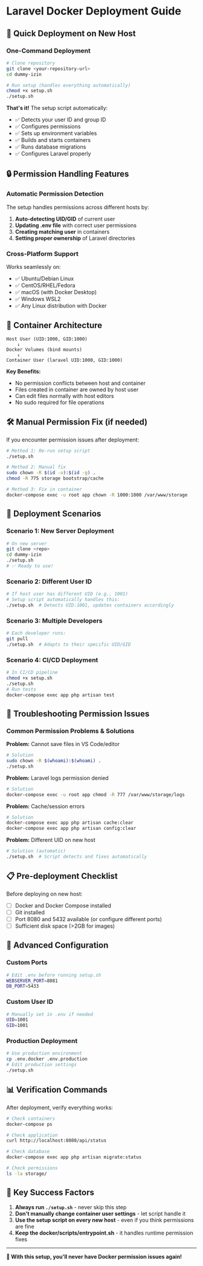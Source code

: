 # Laravel Docker Deployment Guide

## 🚀 Quick Deployment on New Host

### One-Command Deployment

```bash
# Clone repository
git clone <your-repository-url>
cd dummy-izin

# Run setup (handles everything automatically)
chmod +x setup.sh
./setup.sh
```

**That's it!** The setup script automatically:
- ✅ Detects your user ID and group ID
- ✅ Configures permissions 
- ✅ Sets up environment variables
- ✅ Builds and starts containers
- ✅ Runs database migrations
- ✅ Configures Laravel properly

## 🔒 Permission Handling Features

### Automatic Permission Detection
The setup handles permissions across different hosts by:

1. **Auto-detecting UID/GID** of current user
2. **Updating .env file** with correct user permissions
3. **Creating matching user** in containers
4. **Setting proper ownership** of Laravel directories

### Cross-Platform Support
Works seamlessly on:
- ✅ Ubuntu/Debian Linux
- ✅ CentOS/RHEL/Fedora 
- ✅ macOS (with Docker Desktop)
- ✅ Windows WSL2
- ✅ Any Linux distribution with Docker

## 🐳 Container Architecture

```
Host User (UID:1000, GID:1000)
    ↓
Docker Volumes (bind mounts) 
    ↓
Container User (laravel UID:1000, GID:1000)
```

**Key Benefits:**
- No permission conflicts between host and container
- Files created in container are owned by host user
- Can edit files normally with host editors
- No sudo required for file operations

## 🛠️ Manual Permission Fix (if needed)

If you encounter permission issues after deployment:

```bash
# Method 1: Re-run setup script
./setup.sh

# Method 2: Manual fix
sudo chown -R $(id -u):$(id -g) .
chmod -R 775 storage bootstrap/cache

# Method 3: Fix in container
docker-compose exec -u root app chown -R 1000:1000 /var/www/storage
```

## 🔄 Deployment Scenarios

### Scenario 1: New Server Deployment
```bash
# On new server
git clone <repo>
cd dummy-izin
./setup.sh
# ✅ Ready to use!
```

### Scenario 2: Different User ID
```bash
# If host user has different UID (e.g., 1001)
# Setup script automatically handles this:
./setup.sh  # Detects UID:1001, updates containers accordingly
```

### Scenario 3: Multiple Developers
```bash
# Each developer runs:
git pull
./setup.sh  # Adapts to their specific UID/GID
```

### Scenario 4: CI/CD Deployment
```bash
# In CI/CD pipeline
chmod +x setup.sh
./setup.sh
# Run tests
docker-compose exec app php artisan test
```

## 🐛 Troubleshooting Permission Issues

### Common Permission Problems & Solutions

**Problem:** Cannot save files in VS Code/editor
```bash
# Solution
sudo chown -R $(whoami):$(whoami) .
./setup.sh
```

**Problem:** Laravel logs permission denied
```bash
# Solution
docker-compose exec -u root app chmod -R 777 /var/www/storage/logs
```

**Problem:** Cache/session errors
```bash
# Solution  
docker-compose exec app php artisan cache:clear
docker-compose exec app php artisan config:clear
```

**Problem:** Different UID on new host
```bash
# Solution (automatic)
./setup.sh  # Script detects and fixes automatically
```

## 📋 Pre-deployment Checklist

Before deploying on new host:

- [ ] Docker and Docker Compose installed
- [ ] Git installed
- [ ] Port 8080 and 5432 available (or configure different ports)
- [ ] Sufficient disk space (>2GB for images)

## 🔧 Advanced Configuration

### Custom Ports
```bash
# Edit .env before running setup.sh
WEBSERVER_PORT=8081
DB_PORT=5433
```

### Custom User ID
```bash
# Manually set in .env if needed
UID=1001
GID=1001
```

### Production Deployment
```bash
# Use production environment
cp .env.docker .env.production
# Edit production settings
./setup.sh
```

## 📊 Verification Commands

After deployment, verify everything works:

```bash
# Check containers
docker-compose ps

# Check application
curl http://localhost:8080/api/status

# Check database
docker-compose exec app php artisan migrate:status

# Check permissions
ls -la storage/
```

## 🎯 Key Success Factors

1. **Always run `./setup.sh`** - never skip this step
2. **Don't manually change container user settings** - let script handle it
3. **Use the setup script on every new host** - even if you think permissions are fine
4. **Keep the docker/scripts/entrypoint.sh** - it handles runtime permission fixes

---

**🎉 With this setup, you'll never have Docker permission issues again!**